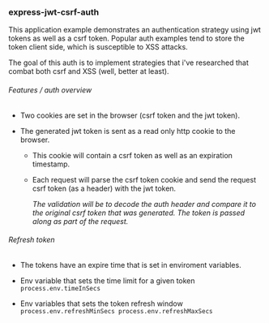 ### express-jwt-csrf-auth

This application example demonstrates an authentication strategy using jwt tokens as well as a csrf token.  Popular auth examples tend to store the token client side, which is susceptible to XSS attacks.

The goal of this auth is to implement strategies that i've researched that combat both csrf and XSS (well, better at least).

###### Features / auth overview
- Two cookies are set in the browser (csrf token and the jwt token).

- The generated jwt token is sent as a read only http cookie to the browser.
	- This cookie will contain a csrf token as well as an expiration timestamp.
	- Each request will parse the csrf token cookie and send the request csrf token (as a header) with the jwt token.

		_The validation will be to decode the auth header and compare it to the original csrf token that was generated. The token is passed along as part of the request._


###### Refresh token
- The tokens have an expire time that is set in enviroment variables.

- Env variable that sets the time limit for a given token ```process.env.timeInSecs```

- Env variables that sets the token refresh window ```process.env.refreshMinSecs process.env.refreshMaxSecs```
